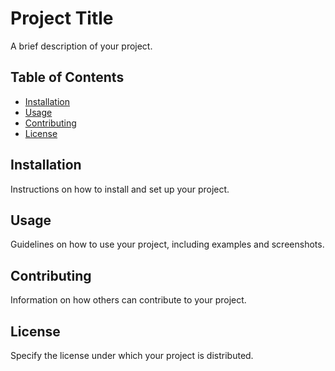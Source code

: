 # Project Title

A brief description of your project.

## Table of Contents

- [Installation](#installation)
- [Usage](#usage)
- [Contributing](#contributing)
- [License](#license)

## Installation

Instructions on how to install and set up your project.

## Usage

Guidelines on how to use your project, including examples and screenshots.

## Contributing

Information on how others can contribute to your project.

## License

Specify the license under which your project is distributed.
